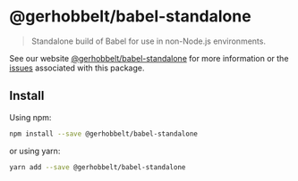# @gerhobbelt/babel-standalone

> Standalone build of Babel for use in non-Node.js environments.

See our website [@gerhobbelt/babel-standalone](https://babeljs.io/docs/en/next/babel-standalone.html) for more information or the [issues](https://github.com/babel/babel/issues?utf8=%E2%9C%93&q=is%3Aissue+label%3A%22pkg%3A%20standalone%22+is%3Aopen) associated with this package.

## Install

Using npm:

```sh
npm install --save @gerhobbelt/babel-standalone
```

or using yarn:

```sh
yarn add --save @gerhobbelt/babel-standalone
```
